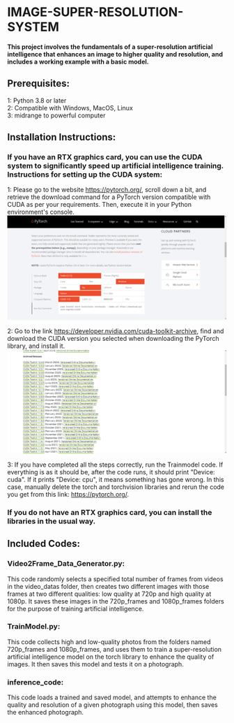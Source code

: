 
# IMAGE-SUPER-RESOLUTION-SYSTEM

#### This project involves the fundamentals of a super-resolution artificial intelligence that enhances an image to higher quality and resolution, and includes a working example with a basic model.

## Prerequisites:
1: Python 3.8 or later <br>
2: Compatible with Windows, MacOS, Linux <br>
3: midrange to powerful computer

## Installation Instructions:

### If you have an RTX graphics card, you can use the CUDA system to significantly speed up artificial intelligence training. Instructions for setting up the CUDA system:

1: Please go to the website https://pytorch.org/, scroll down a bit, and retrieve the download command for a PyTorch version compatible with CUDA as per your requirements. Then, execute it in your Python environment's console.
![pytorch](ReadMe_images/pytorch.png)

2: Go to the link https://developer.nvidia.com/cuda-toolkit-archive, find and download the CUDA version you selected when downloading the PyTorch library, and install it.
![cuda archive](ReadMe_images/cuda_archive.png)

3: If you have completed all the steps correctly, run the Trainmodel code. If everything is as it should be, after the code runs, it should print "Device: cuda". If it prints "Device: cpu", it means something has gone wrong. In this case, manually delete the torch and torchvision libraries and rerun the code you get from this link: https://pytorch.org/.

### If you do not have an RTX graphics card, you can install the libraries in the usual way.

## Included Codes:

### Video2Frame_Data_Generator.py:
This code randomly selects a specified total number of frames from videos in the video_datas folder, then creates two different images with those frames at two different qualities: low quality at 720p and high quality at 1080p. It saves these images in the 720p_frames and 1080p_frames folders for the purpose of training artificial intelligence.

### TrainModel.py:
This code collects high and low-quality photos from the folders named 720p_frames and 1080p_frames, and uses them to train a super-resolution artificial intelligence model on the torch library to enhance the quality of images. It then saves this model and tests it on a photograph.

### inference_code:
This code loads a trained and saved model, and attempts to enhance the quality and resolution of a given photograph using this model, then saves the enhanced photograph.

